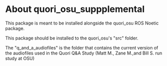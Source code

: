 # About quori_osu_suppplemental 

This package is meant to be installed alongside the quori_osu ROS Noetic package.

This package should be installed to the quori_osu's "src" folder. 

The "q_and_a_audiofiles" is the folder that contains the current version of the audiofiles used in the Quori Q&A Study (Matt M., Zane M.,and Bill S. run study at OSU)
